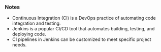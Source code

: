 ### Notes
- Continuous Integration (CI) is a DevOps practice of automating code integration and testing.
- Jenkins is a popular CI/CD tool that automates building, testing, and deploying code.
- CI pipelines in Jenkins can be customized to meet specific project needs.
